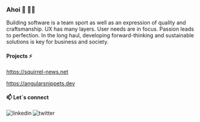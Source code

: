 ### Ahoi 👋 🏴‍☠️

Building software is a team sport as well as an expression of quality and craftsmanship. UX has many layers. User needs are in focus. Passion leads to perfection. In the long haul, developing forward-thinking and sustainable solutions is key for business and society.

#### Projects ⚡

https://squirrel-news.net

https://angularsnippets.dev

#### 📫 Let`s connect

<p>
<a href="www.linkedin.com/in/olivererxleben">
   <img align="left" alt="linkedin" src="https://img.shields.io/badge/LinkedIn-0077B5?style=for-the-badge&logo=linkedin&logoColor=white" />
</a>
<a href="https://twitter.com/olierxleben">
   <img align="left" alt="twitter" src="https://img.shields.io/badge/Twitter-1DA1F2?style=for-the-badge&logo=twitter&logoColor=white" />
</a>
</p>
<!--
**olierxleben/olierxleben** is a ✨ _special_ ✨ repository because its `README.md` (this file) appears on your GitHub profile.

Here are some ideas to get you started:

- 🔭 I’m currently working on ...
- 🌱 I’m currently learning ...
- 👯 I’m looking to collaborate on ...
- 🤔 I’m looking for help with ...
- 💬 Ask me about ...
- 📫 How to reach me: ...
- 😄 Pronouns: ...
- ⚡ Fun fact: ...
-->
